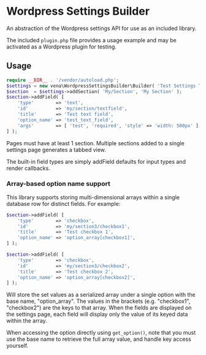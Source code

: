 # Wordpress Settings Builder

An abstraction of the Wordpress settings API for use as an included library.

The included `plugin.php` file provides a usage example and may be activated as a Wordpress plugin for testing.

## Usage

```php
require __DIR__ . '/vendor/autoload.php';
$settings = new vena\WordpressSettingsBuilder\Builder( 'Test Settings Title', 'Testing Menu', 'manage_options', 'my-settings', 9999 );
$section  = $settings->addSection( 'My/Section', 'My Section' );
$section->addField( [
	'type'        => 'text',
	'id'          => 'my/section/textfield',
	'title'       => 'Test text field',
	'option_name' => 'test_text_field',
	'args'        => [ 'test', 'required', 'style' => 'width: 500px' ],
] );
```

Pages must have at least 1 section. Multiple sections added to a single settings page generates a tabbed view.

The built-in field types are simply addField defaults for input types and render callbacks.

### Array-based option name support

This library supports storing multi-dimensional arrays within a single database row for distinct fields. For example:

```php
$section->addField( [
	'type'        => 'checkbox',
	'id'          => 'my/section3/checkbox1',
	'title'       => 'Test checkbox 1',
	'option_name' => 'option_array[checkbox1]',
] );

$section->addField( [
	'type'        => 'checkbox',
	'id'          => 'my/section3/checkbox2',
	'title'       => 'Test checkbox 2',
	'option_name' => 'option_array[checkbox2]',
] );
```

Will store the set values as a serialized array under a single option with the base name, "option_array". The values in the
brackets (e.g. "checkbox1", "checkbox2") are the keys to that array. When the fields are displayed on the settings page,
each field will display only the value of its keyed data within the array.

When accessing the option directly using `get_option()`, note that you must use the base name to retrieve
the full array value, and handle key access yourself.